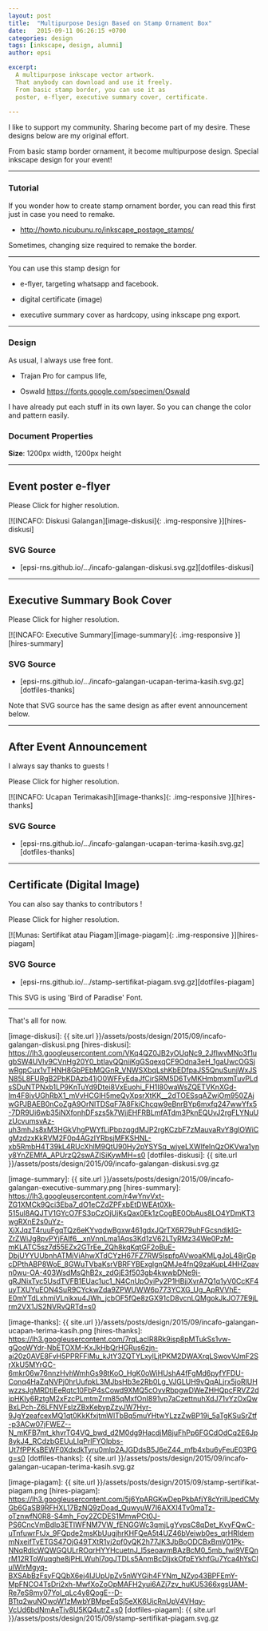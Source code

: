 ```yaml
---
layout: post
title:  "Multipurpose Design Based on Stamp Ornament Box"
date:   2015-09-11 06:26:15 +0700
categories: design
tags: [inkscape, design, alumni]
author: epsi

excerpt:
  A multipurpose inkscape vector artwork.
  That anybody can download and use it freely.
  From basic stamp border, you can use it as 
  poster, e-flyer, executive summary cover, certificate.
  
---
```


I like to support my community.
Sharing become part of my desire.
These designs below are my original effort.

From basic stamp border ornament, it become multipurpose design.
Special inkscape design for your event!

-- -- --

### Tutorial

If you wonder how to create stamp ornament border,
you can read this first just in case you need to remake.

* <http://howto.nicubunu.ro/inkscape_postage_stamps/>

Sometimes, changing size required to remake the border.

-- -- -

You can use this stamp design for 

* e-flyer, targeting whatsapp and facebook.

* digital certificate (image)

* executive summary cover as hardcopy, using inkscape png export.

-- -- --

### Design

As usual, I always use free font. 

* Trajan Pro for campus life,

* Oswald <https://fonts.google.com/specimen/Oswald>

I have already put each stuff in its own layer.
So you can change the color and pattern easily.

### Document Properties

**Size**: 1200px width, 1200px height

-- -- --

## Event poster e-flyer

Please Click for higher resolution.

[![INCAFO: Diskusi Galangan][image-diskusi]{: .img-responsive }][hires-diskusi]

### SVG Source

* [epsi-rns.github.io/.../incafo-galangan-diskusi.svg.gz][dotfiles-diskusi]

-- -- --

## Executive Summary Book Cover

Please Click for higher resolution.

[![INCAFO: Executive Summary][image-summary]{: .img-responsive }][hires-summary]

### SVG Source

* [epsi-rns.github.io/.../incafo-galangan-ucapan-terima-kasih.svg.gz][dotfiles-thanks]

Note that SVG source has the same design as after event announcement below.

-- -- --

## After Event Announcement

I always say thanks to guests !

Please Click for higher resolution.

[![INCAFO: Ucapan Terimakasih][image-thanks]{: .img-responsive }][hires-thanks]

### SVG Source

* [epsi-rns.github.io/.../incafo-galangan-ucapan-terima-kasih.svg.gz][dotfiles-thanks]

-- -- --

## Certificate (Digital Image)

You can also say thanks to contributors !

Please Click for higher resolution.

[![Munas: Sertifikat atau Piagam][image-piagam]{: .img-responsive }][hires-piagam]

### SVG Source

* [epsi-rns.github.io/.../stamp-sertifikat-piagam.svg.gz][dotfiles-piagam]

This SVG is using 'Bird of Paradise' Font.

-- -- --

That's all for now.


[//]: <> ( -- -- -- links below -- -- -- )


[image-diskusi]: {{ site.url }}/assets/posts/design/2015/09/incafo-galangan-diskusi.png
[hires-diskusi]: https://lh3.googleusercontent.com/VKq4QZ0JB2yOUqNc9_2JflwvMNo3f1ugbSW4UVlv9CVnHg20Y0_btIavQQniiKgGSqexqCF9Odna3eH_1gaUwcOGSjwRgpCux1vTHNH8GbPEbMQGnR_VNWSXbqLshKbEDfpaJS5QnuSunjWxJSN85L8FURgB2PbKDAzb41jO0WFFyEdaJfCirSRM5D6TvMKHmbmxmTuvPLdsSDuNTPNxb1LP9KnTuYd9Dtei8VxEuohi_FH1I80waWsZQETVKnXGd-Im4F8iyUGhRbX1_mVvHCGlH5meQyXpsrXtKK__2dTOESsqAZwiOm950ZAjwGPJBAEB0nCoZgA9OrNlTDSqF7A8FkiChcqw9eBnrBYp6mxfq247wwYfx5-7DR9Ui6wb35iNXfonhDFszs5k7WjjEHFRBLmfATdm3PknEQUvJ2rgFLYNuUzUcvumsvAz-uh3mhJs8xM3HGkVhgPWYfLiPbpzqgdMJP2rgKCzbF7zMauvaRvY8glOWiCgMzdzxKkRVM2F0p4AGzIYRbsjMFKSHNL-xb5RmbH4T39kL4RUcXhlM9QtU90Hy2pYSYSq_wjyeLXWIfeInQzOKVwa1yny8YnZEMfA_APUrzQ2swAZISiKywMH=s0
[dotfiles-diskusi]: {{ site.url }}/assets/posts/design/2015/09/incafo-galangan-diskusi.svg.gz

[image-summary]: {{ site.url }}/assets/posts/design/2015/09/incafo-galangan-executive-summary.png
[hires-summary]: https://lh3.googleusercontent.com/r4wYnvVxt-ZG1XMCk9Qci3Eba7_dO1eCZdZPFxbEtDWEAt0Xk-515ul8AQJTV1GYcO7FS3pCzOjUjKsQax0Ek1zCogBE0ObAus8LO4YDmKT3wgRXnE2s0uYz-XjXJqzT4ruuFgqTQz6eKYvqdwBgxw461gdxJQrTX6R79uhFGcsndjklG-ZrZWiJg8pvPYjFAIf6__xnVnnLma1Aqs3Kd1zV62LTyRMz34We0PzM-mKLATC5sz7d55EZx2GTrEe_ZQh8kqKqtGF2oBuE-DbjUYYUUbnhATMjViAhwXTdCYzH67FZ7RW5IspfpAVwoaKMLgJoL48jrGpcDPthABP8WoE_8GWuTVbaKsrVBRFYBExglgnQMJe4fnQ9zaKupL4HHZqavn0wu-OA-403WsdMsQhB2x_zdGjE3f503gb4kwwbDNe9i-gRJNixTyc5UsdTVFB1EUac1uc1_N4CnUpOyiPy2P1HBjjXvrA7Q1q1yV0CcKF4uyTXUYuEON4SuR9CYckwZda9ZPWUWW6p773YCXG_Ug_ApRVVhE-E0mYTdLxhmiVLnikxu4JWh_jcbOF5fQe8zGX91cD8vcnLQMgokJkJO77E9jLrm2VX1JS2NVRvQRTd=s0

[image-thanks]:  {{ site.url }}/assets/posts/design/2015/09/incafo-galangan-ucapan-terima-kasih.png
[hires-thanks]:  https://lh3.googleusercontent.com/7rqLacIR8Rk9isp8pMTukSs1vw-gQooWYdr-NbETOXM-KxJkHbQrHGRus6zjn-ai20z0AVE8FvH5PPRFFlMu_kJtY3ZQTYLxylLjtPKM2DWAXrqLSwovVJmF2SrXkU5MYrGC-6mkr06w76nnzHvhWmhGs98tKoO_HgK0oWiHUshA4fFgMd6pyfYFDU-Conq4HaZqNVPj0hrUufpkL3MJbsHb3e2Rb0Lg_VJGLUH9vQqALjrx5joRlUHwzzsJgMRDtjEeRqtc10FbP4sCowd9XMQ5cOyvRbpgwDWeZHHQpcFRVZ2dipHKIy6RztgM2xFzcPLmtmZrm85qMxfOnI891vp7aCzettnuhXdJ71vYzOxQwBxLPch-Z6LFNVFslzZBxKebypZzyJW7Hyr-9JgYzeafcexMQ1qt0KkKfxjtmWlTbBq5muYHtwYLzzZwBP19i_5aTgKSuSrZtf-p3ACw07jFWEZ--N_mKFB7mt_khvrTG4VQ_bwd_d2M0dg9HacdjM8juFhPp6FGCdOdCq2E6Jp8ykJ4_RCdzbGEUuLIqPrlFYOlpbs-Ut7fPPKsBEWF0XdxdkTyru0mlp2AJGDdsB5J6eZ44_mfb4xbu6yFeuE03PGg=s0
[dotfiles-thanks]:  {{ site.url }}/assets/posts/design/2015/09/incafo-galangan-ucapan-terima-kasih.svg.gz

[image-piagam]:  {{ site.url }}/assets/posts/design/2015/09/stamp-sertifikat-piagam.png
[hires-piagam]:  https://lh3.googleusercontent.com/5j6YpARGKwDepPkbAfjY8cYriIUpedCMyGb6GaSB9RFHXL17BzNQ9zDoad_QuwyuW7I6AXXl4Tv0maTz-oTznwfN0R8-S4mh_Foy2ZCDES1MmwPCt0J-PS6CncVmBdlp3ETIWFNM7VW_fENGGWc3qmjLgYvpsC8qDet_KvyFQwC-uTnfuwrFtJx_9FQpde2msKbUugjhrKHFQeA5t4UZ46bVeiwb0es_qrHRIdemmNxeifTvETGS47OjG49TXtR1vj2pf0vQK2h77JK3JbBoODCBxBmV01Pk-NNqRdlcWQWGQULrROqrHYYHcuetnJ_l5seoavmBAzBcM0_5mb_fwi9VEQnrM12RToWuqghe8jPHLWuhl7qgJTDLs5AnmBcDljxkOfpEYkhfGu7Yca4hYsCIulWIrMgyq-BXSAbBzFsyFQQbX6ej4IJUpUpZv5nWYGih4FYNm_NZyo43BPFEmY-MpFNCO4TsDri2xh-MwfXoZoOpMAFH2yui6AZj7zv_huKU5366xgsUAM-Re7eS8my07YoI_qLc4y8QogE--D-BTtq2wuNOwoW1zMwbYBMpeEqSj5eXK6UicRnUpV4VHqy-VcUd6bdNmAeTiv8U5KQ4utrZ=s0
[dotfiles-piagam]:  {{ site.url }}/assets/posts/design/2015/09/stamp-sertifikat-piagam.svg.gz

